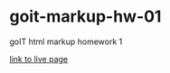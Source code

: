 # goit-markup-hw-01

goIT html markup homework 1

[link to live page](https://chidorishar.github.io/goit-markup-hw-01/)
